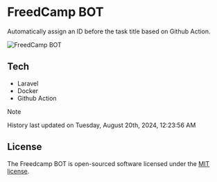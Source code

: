 # FreedCamp BOT

Automatically assign an ID before the task title based on Github Action.

![FreedCamp BOT](https://repository-images.githubusercontent.com/737932867/7d34798b-2680-471c-b089-a78a718d3d6a)

## Tech

- Laravel
- Docker
- Github Action

> [!NOTE]  
> History last updated on Tuesday, August 20th, 2024, 12:23:56 AM

## License

The Freedcamp BOT is open-sourced software licensed under the [MIT license](https://opensource.org/licenses/MIT).
